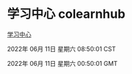 # 学习中心 colearnhub
[学习中心](http://59.174.27.195:56308/colearnhub/)

2022年 06月 11日 星期六 08:50:01 CST

2022年 06月 11日 星期六 00:50:01 GMT
